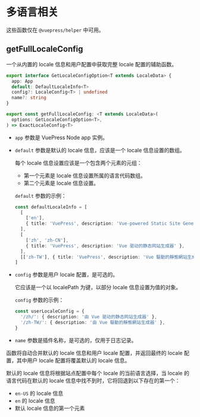 # 多语言相关

这些函数仅在 `@vuepress/helper` 中可用。

## getFullLocaleConfig

一个从内置的 locale 信息和用户配置中获取完整 locale 配置的辅助函数。

```ts
export interface GetLocaleConfigOption<T extends LocaleData> {
  app: App
  default: DefaultLocaleInfo<T>
  config?: LocaleConfig<T> | undefined
  name?: string
}

export const getFullLocaleConfig: <T extends LocaleData>(
  options: GetLocaleConfigOption<T>,
) => ExactLocaleConfig<T>
```

- `app` 参数是 VuePress Node app 实例。
- `default` 参数是默认的 locale 信息，应该是一个 locale 信息设置的数组。

  每个 locale 信息设置应该是一个包含两个元素的元组：

  - 第一个元素是 locale 信息设置所属的语言代码数组。
  - 第二个元素是 locale 信息设置。

  `default` 参数的示例：

  ```ts
  const defaultLocaleInfo = [
    [
      ['en'],
      { title: 'VuePress', description: 'Vue-powered Static Site Generator' },
    ],
    [
      ['zh', 'zh-CN'],
      { title: 'VuePress', description: 'Vue 驱动的静态网站生成器' },
    ],
    [['zh-TW'], { title: 'VuePress', description: 'Vue 驅動的靜態網站生成器' }],
  ]
  ```

- `config` 参数是用户 locale 配置，是可选的。

  它应该是一个以 localePath 为键，以部分 locale 信息设置为值的对象。

  `config` 参数的示例：

  ```ts
  const userLocaleConfig = {
    '/zh/': { description: '由 Vue 驱动的静态网站生成器' },
    '/zh-TW/': { description: '由 Vue 驅動的靜態網站生成器' },
  }
  ```

- `name` 参数是插件名称，是可选的，仅用于日志记录。

函数将自动合并默认的 locale 信息和用户 locale 配置，并返回最终的 locale 配置，其中用户 locale 配置将覆盖默认的 locale 信息。

默认的 locale 信息将根据站点配置中每个 locale 的当前语言选择，当 locale 的语言代码在默认的 locale 信息中找不到时，它将回退到以下存在的第一个：

- `en-US` 的 locale 信息
- `en` 的 locale 信息
- 默认 locale 信息的第一个元素
